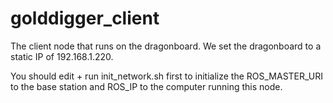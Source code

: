 # golddigger_client

The client node that runs on the dragonboard. We set the dragonboard to a static IP of 192.168.1.220.

You should edit + run init_network.sh first to initialize the ROS_MASTER_URI to the base station and ROS_IP to the computer running this node.
